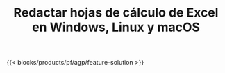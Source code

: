 ﻿---
title: Redactar hojas de cálculo de Excel en Windows, Linux y macOS 
url: /es/redaction
description: Aplicación y API gratuitas para redactar información confidencial de las hojas de cálculo XLS, XLSX y ODS
---
{{< blocks/products/pf/agp/feature-solution >}} 


